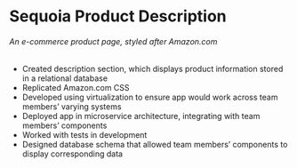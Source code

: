 # Sequoia Product Description

###### An e-commerce product page, styled after Amazon.com

- Created description section, which displays product information stored in a relational database
- Replicated Amazon.com CSS
- Developed using virtualization to ensure app would work across team members’ varying systems
- Deployed app in microservice architecture, integrating with team members’ components
- Worked with tests in development
- Designed database schema that allowed team members’ components to display corresponding data
